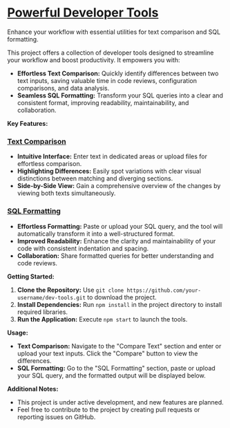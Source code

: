 # [Powerful Developer Tools](https://mohankumarboddepalli.github.io/dev-tools/#/)

Enhance your workflow with essential utilities for text comparison and SQL formatting.

This project offers a collection of developer tools designed to streamline your workflow and boost productivity. It empowers you with:

- **Effortless Text Comparison:** Quickly identify differences between two text inputs, saving valuable time in code reviews, configuration comparisons, and data analysis.
- **Seamless SQL Formatting:** Transform your SQL queries into a clear and consistent format, improving readability, maintainability, and collaboration.

**Key Features:**

### [Text Comparison](https://mohankumarboddepalli.github.io/dev-tools/#/)

- **Intuitive Interface:** Enter text in dedicated areas or upload files for effortless comparison.
- **Highlighting Differences:** Easily spot variations with clear visual distinctions between matching and diverging sections.
- **Side-by-Side View:** Gain a comprehensive overview of the changes by viewing both texts simultaneously.

### [SQL Formatting](https://mohankumarboddepalli.github.io/dev-tools/#/format)

- **Effortless Formatting:** Paste or upload your SQL query, and the tool will automatically transform it into a well-structured format.
- **Improved Readability:** Enhance the clarity and maintainability of your code with consistent indentation and spacing.
- **Collaboration:** Share formatted queries for better understanding and code reviews.

**Getting Started:**

1. **Clone the Repository:** Use `git clone https://github.com/your-username/dev-tools.git` to download the project.
2. **Install Dependencies:** Run `npm install` in the project directory to install required libraries.
3. **Run the Application:** Execute `npm start` to launch the tools.

**Usage:**

- **Text Comparison:** Navigate to the "Compare Text" section and enter or upload your text inputs. Click the "Compare" button to view the differences.
- **SQL Formatting:** Go to the "SQL Formatting" section, paste or upload your SQL query, and the formatted output will be displayed below.

**Additional Notes:**

- This project is under active development, and new features are planned.
- Feel free to contribute to the project by creating pull requests or reporting issues on GitHub.